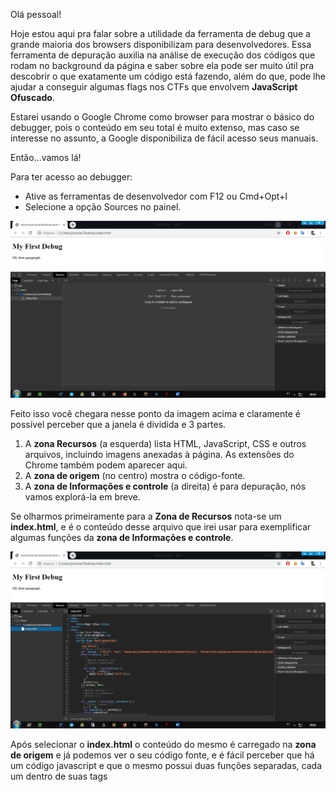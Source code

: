 Olá pessoal!

  
Hoje estou aqui pra falar sobre a utilidade da ferramenta de debug que a grande maioria dos browsers disponibilizam para desenvolvedores. Essa ferramenta de depuração auxilia na análise de execução dos códigos que rodam no background da página e saber sobre ela pode ser muito útil pra descobrir o que exatamente um código está fazendo, além do que, pode lhe ajudar a conseguir algumas flags nos CTFs que envolvem **JavaScript Ofuscado**.

Estarei usando o Google Chrome como browser para mostrar o básico do debugger, pois o conteúdo em seu total é muito extenso, mas caso se interesse no assunto, a Google disponibiliza de fácil acesso seus manuais.

Então...vamos lá!

Para ter acesso ao debugger:

*   Ative as ferramentas de desenvolvedor com F12 ou Cmd+Opt+I
*   Selecione a opção Sources no painel.

![](1.png)

Feito isso você chegara nesse ponto da imagem acima e claramente é possível perceber que a janela é dividida e 3 partes.

1.  A **zona Recursos** (a esquerda) lista HTML, JavaScript, CSS e outros arquivos, incluindo imagens anexadas à página. As extensões do Chrome também podem aparecer aqui.
2.  A **zona de origem** (no centro) mostra o código-fonte.
3.  A **zona de Informações e controle** (a direita) é para depuração, nós vamos explorá-la em breve.

Se olharmos primeiramente para a **Zona de Recursos** nota-se um **index.html**, e é o conteúdo desse arquivo que irei usar para exemplificar algumas funções da **zona de Informações e controle**.

![](2.png)

Após selecionar o **index.html** o conteúdo do mesmo é carregado na **zona de origem** e já podemos ver o seu código fonte, e é fácil perceber que há um código javascript e que o mesmo possui duas funções separadas, cada um dentro de suas tags **<script>**, porem ao carregar a página não é possível perceber nenhuma execução de código.

Mas será mesmo que nada está executando?

Para sabermos isso vamos olhar o código fonte estático (Ctrl+u) e compara-lo ao código dinâmico da guia **Elements**.

![](3.png)  

Na imagem acima é possível perceber a diferença entre o código fonte estático e o dinâmico na guia **Elements**, apenas olhando para a tag html **_<title>_**, ou seja...o javascript contido na **index.html** está alterando rapidamente o título da página dinamicamente.

Para vermos como isso acontece, vamos utilizar os **breakpoints,** que é um recurso da **zona de origem** e que após inserido o **breakpoint** ele irá aparecer também na **zona de Informações e controle**. E para inserirmos isso, basta ir na **zona de origem** e clicar no numero da linha desejada e pronto, **breakpoint** inserido. E você pode inserir quantos **breakpoints** achar necessário.

Eu estarei inserindo dois, sendo um em cada termino de função.

![](4.png)

É fácil notar agora na imagem acima que a linha marcada na **zona de origem** ganha um realce de cor e que a agora na **zona de Informações e controle** aparece o **breakpoint** listado.

Recarregando a página F5 agora o código irá para no primeiro breakpoint que encontrar, seguindo o fluxo de execução do código. Que nesse caso é o **breakpoint** da segunda função.

![](5.png)

Agora nessa parte vamos precisar saber um pouco mais sobre a **zona de Informações e controle,** pois nela tem recursos para navegamos e seguirmos o fluxo de execução do código.

A **zona de Informações e controle** é dividida em várias partes, mas irei abordar apenas algumas delas, pois estas serão as necessárias para demonstração básica do uso do debugger.

![](6.png)

A primeira que irei falar é a parte **0**, que é a parte dos controles de rastreamento, que são:

*   ![](7.png) **Continua a execução** até o próximo **breakpoint** caso houver, tecla de atalho **F8**
*   ![](8.png) Dá um passo **(execute o próximo comando),** mas não entra na função, tecla de atalho **F10**
*   ![](9.png) Dá um passo, porem **entra dentro da função,** tecla de atalho **F11**
*   ![](10.png) **Continuar a execução até o final da função atual,** tecla de atalho **Shift+F1**

A execução seria interrompida na última linha da função atual. Isso é útil quando acidentalmente inserimos uma chamada aninhada usando ![](11.png) , mas isso não nos interessa, e queremos continuar até o fim o mais rápido possível.

*   ![](12.png) Segue **passo a passo** a execução do código, tecla de atalho **F9**
*   ![](13.png) **Ativar / Desativar** todos os **breakpoints**, tecla de atalho **Ctrl+F8**
*   ![](14.png) Ativar / Desativar  a **pausa automática** em caso de erro**.**

Quando ativado e as ferramentas do desenvolvedor estão abertas, um erro de script pausa automaticamente a execução. Então podemos analisar variáveis ​​para ver o que deu errado. Então, se nosso script morre com um erro, podemos abrir o depurador, ativar essa opção e recarregar a página para ver onde ela morre e qual é o contexto naquele momento.

Agora vou falar das partes de **1** a **3 :**

1.  **Watch - mostra valores atuais para qualquer expressão.**

Você pode clicar no sinal de mais + e inserir uma expressão. O depurador mostrará seu valor a qualquer momento, automaticamente recalculando-o no processo de execução.

1.  **Call Stack - mostra a cadeia de chamadas aninhadas.**

No momento atual, o depurador está dentro da segunda função da index.html (sem função, portanto, é chamado de "anônimo").

Se você clicar em um item de pilha (por exemplo, “anônimo”), o depurador vai para o código correspondente, e todas as suas variáveis ​​também podem ser examinadas.

1.  **Scope - variáveis ​​atuais.**

Local mostra variáveis ​​de função locais. Você também pode ver seus valores destacados diretamente sobre a origem.

Global tem variáveis ​​globais (fora de qualquer função).

Agora que já sabemos os comandos básicos para controlar o fluxo de execução, vamos dar seguimento.

![](15.png)

Dando seguimento **passo a passo** é possível perceber na imagem acima que, em determinado ponto da **segunda função** (que está ofuscada)**,** é passado um valor **title,**

![](16.png)

e seguidamente uma **string** para a **primeira função** chamada de **r13** que nada mais é que a função **rot13** (**Rot**aciona 13 posições pra cada caractere passado),  e é nessa função que feita a decodificação da **string** que se será o novo título da página.

![](17.png)

  

E assim, com muita paciência e calma é possível analisar, entender e ver toda a execução do código sendo realizada na página, percebendo-se que são executadas **duas funções**, sendo que a **segunda função** chama a **primeira** para decodificar a **string** que será inserida no **title** por ela.

Não pretendo fazer aqui uma análise mais detalhada, pois a minha ideia com esse **post** é apenas lhe apresentar essa poderosa ferramenta presente na maioria dos navegadores atuais e dessa forma lhe incentivar a buscar aprender mais sobre o assunto. Porém não terminamos ainda, pois esse código oferece mais um segredinho que deixarei pra você desvendar.

Que a sua curiosidade seja seu guia, **ok**?

Desde de já agradeço pela atenção de quem ficou até o final desse conteúdo.

**“E que a força esteja com você!”**
